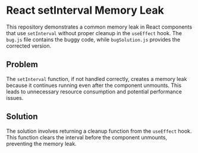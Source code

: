 # React setInterval Memory Leak
This repository demonstrates a common memory leak in React components that use `setInterval` without proper cleanup in the `useEffect` hook.  The `bug.js` file contains the buggy code, while `bugSolution.js` provides the corrected version.

## Problem
The `setInterval` function, if not handled correctly, creates a memory leak because it continues running even after the component unmounts.  This leads to unnecessary resource consumption and potential performance issues.

## Solution
The solution involves returning a cleanup function from the `useEffect` hook. This function clears the interval before the component unmounts, preventing the memory leak.

